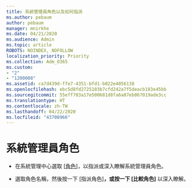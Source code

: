 ```yaml
---
title: 系統管理員角色以及如何指派
ms.author: pebaum
author: pebaum
manager: mnirkhe
ms.date: 04/21/2020
ms.audience: Admin
ms.topic: article
ROBOTS: NOINDEX, NOFOLLOW
localization_priority: Priority
ms.collection: Adm_O365
ms.custom:
- "2"
- "1200008"
ms.assetid: ca7d439d-ffe7-4351-bfd1-b022e4056138
ms.openlocfilehash: ebc5d8fd2725103b7cfd242a7f5deacb183e45bb
ms.sourcegitcommit: 55eff703a17e500681d8fa6a87eb067019ade3cc
ms.translationtype: HT
ms.contentlocale: zh-TW
ms.lasthandoff: 04/22/2020
ms.locfileid: "43708966"
---
```

# <a name="admin-roles"></a>系統管理員角色

- 在系統管理中心選取 [[角色](https://admin.microsoft.com/Adminportal/Home#/roles)]，以指派或深入瞭解系統管理員角色。

- 選取角色名稱，然後按一下 [指派角色]****，或按一下 [比較角色]**** 以深入瞭解。

